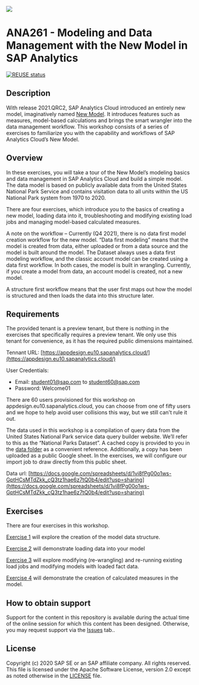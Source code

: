 ![](https://img.shields.io/badge/STATUS-NOT%20CURRENTLY%20MAINTAINED-red.svg?longCache=true&style=flat)

# ANA261 - Modeling and Data Management with the New Model in SAP Analytics
[![REUSE status](https://api.reuse.software/badge/github.com/SAP-samples/teched2021-ANA261)](https://api.reuse.software/info/github.com/SAP-samples/teched2021-ANA261/)

## Description

With release 2021.QRC2, SAP Analytics Cloud introduced an entirely new model, imaginatively named [New Model](https://blogs.sap.com/2021/05/18/overview-of-the-new-model-in-sap-analytics-cloud/).  It introduces features such as measures, model-based calculations and brings the smart wrangler into the data management workflow.  This workshop consists of a series of exercises to familiarize you with the capability and workflows of SAP Analytics Cloud’s New Model.  

## Overview

In these exercises, you will take a tour of the New Model’s modeling basics and data management in SAP Analytics Cloud and build a simple model.  The data model is based on publicly available data from the United States National Park Service and contains visitation data to all units within the US National Park system from 1970 to 2020.

There are four exercises, which introduce you to the basics of creating a new model, loading data into it, troubleshooting and modifying existing load jobs and managing model-based calculated measures.

A note on the workflow – 
Currently (Q4 2021), there is no data first model creation workflow for the new model.  “Data first modeling” means that the model is created from data, either uploaded or from a data source and the model is built around the model.  The Dataset always uses a data first modeling workflow, and the classic account model can be created using a data first workflow.  In both cases, the model is built in wrangling.  Currently, if you create a model from data, an account model is created, not a new model.  

A structure first workflow means that the user first maps out how the model is structured and then loads the data into this structure later.



## Requirements

The provided tenant is a preview tenant, but there is nothing in the exercises that specifically requires a preview tenant.  We only use this tenant for convenience, as it has the required public dimensions maintained.

Tennant URL: [https://appdesign.eu10.sapanalytics.cloud/](https://appdesign.eu10.sapanalytics.cloud/)

User Credentials:
* Email: student01@sap.com to student60@sap.com
* Password: Welcome01

There are 60 users provisioned for this workshop on appdesign.eu10.sapanalytics.cloud, you can choose from one of fifty users and we hope to help avoid user collisions this way, but we still can't rule it out.

The data used in this workshop is a compilation of query data from the United States National Park service data query builder website. We’ll refer to this as the “National Parks Dataset”.  A cached copy is provided to you in the [data folder](https://github.com/SAP-samples/teched2021-ANA261/tree/main/exercises/data) as a convenient reference. Additionally, a copy has been uploaded as a public Google sheet.  In the exercises, we will configure our import job to draw directly from this public sheet.  

Data url: [https://docs.google.com/spreadsheets/d/1vi8fPg00o1ws-GptHCsMTdZkk_cQ3tz1hae6z7tQ0b4/edit?usp=sharing](https://docs.google.com/spreadsheets/d/1vi8fPg00o1ws-GptHCsMTdZkk_cQ3tz1hae6z7tQ0b4/edit?usp=sharing)


## Exercises


There are four exercises in this workshop.

[Exercise 1](https://github.com/SAP-samples/teched2021-ANA261/tree/main/exercises/ex1) will explore the creation of the model data structure.  

[Exercise 2](https://github.com/SAP-samples/teched2021-ANA261/tree/main/exercises/ex2) will demonstrate loading data into your model

[Exercise 3](https://github.com/SAP-samples/teched2021-ANA261/tree/main/exercises/ex3) will explore modifying (re-wrangling) and re-running existing load jobs and modifying models with loaded fact data.

[Exercise 4](https://github.com/SAP-samples/teched2021-ANA261/tree/main/exercises/ex4) will demonstrate the creation of calculated measures in the model.  

## How to obtain support

Support for the content in this repository is available during the actual time of the online session for which this content has been designed. Otherwise, you may request support via the [Issues](../../issues) tab..

## License

Copyright (c) 2020 SAP SE or an SAP affiliate company. All rights reserved. This file is licensed under the Apache Software License, version 2.0 except as noted otherwise in the [LICENSE](LICENSE) file.
